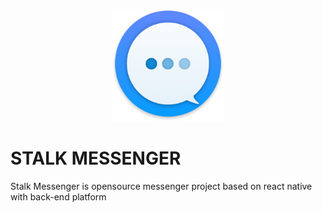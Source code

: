 

<p align="center">
  <img src="https://raw.githubusercontent.com/S5Platform/design/master/icon.png" width="180px"/>
</p>

# STALK MESSENGER

Stalk Messenger is opensource messenger project based on react native with back-end platform
